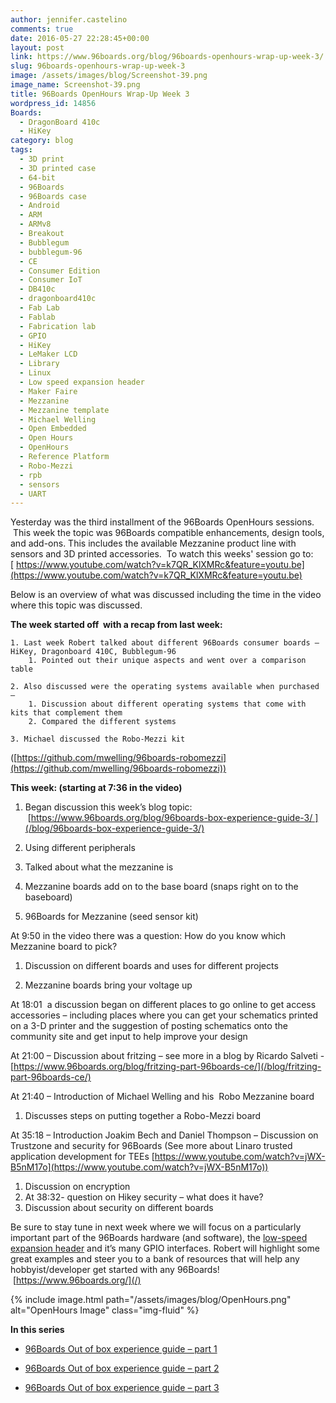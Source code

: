 ```yaml
---
author: jennifer.castelino
comments: true
date: 2016-05-27 22:28:45+00:00
layout: post
link: https://www.96boards.org/blog/96boards-openhours-wrap-up-week-3/
slug: 96boards-openhours-wrap-up-week-3
image: /assets/images/blog/Screenshot-39.png
image_name: Screenshot-39.png
title: 96Boards OpenHours Wrap-Up Week 3
wordpress_id: 14856
Boards:
  - DragonBoard 410c
  - HiKey
category: blog
tags:
  - 3D print
  - 3D printed case
  - 64-bit
  - 96Boards
  - 96Boards case
  - Android
  - ARM
  - ARMv8
  - Breakout
  - Bubblegum
  - bubblegum-96
  - CE
  - Consumer Edition
  - Consumer IoT
  - DB410c
  - dragonboard410c
  - Fab Lab
  - Fablab
  - Fabrication lab
  - GPIO
  - HiKey
  - LeMaker LCD
  - Library
  - Linux
  - Low speed expansion header
  - Maker Faire
  - Mezzanine
  - Mezzanine template
  - Michael Welling
  - Open Embedded
  - Open Hours
  - OpenHours
  - Reference Platform
  - Robo-Mezzi
  - rpb
  - sensors
  - UART
---
```


Yesterday was the third installment of the 96Boards OpenHours sessions.  This week the topic was 96Boards compatible enhancements, design tools, and add-ons. This includes the available Mezzanine product line with sensors and 3D printed accessories.  To watch this weeks' session go to: [ https://www.youtube.com/watch?v=k7QR_KlXMRc&feature=youtu.be](https://www.youtube.com/watch?v=k7QR_KlXMRc&feature=youtu.be)

Below is an overview of what was discussed including the time in the video where this topic was discussed.

**The week started off  with a recap from last week:**

    1. Last week Robert talked about different 96Boards consumer boards – HiKey, Dragonboard 410C, Bubblegum-96
        1. Pointed out their unique aspects and went over a comparison table

    2. Also discussed were the operating systems available when purchased –
        1. Discussion about different operating systems that come with kits that complement them
        2. Compared the different systems

    3. Michael discussed the Robo-Mezzi kit

([https://github.com/mwelling/96boards-robomezzi](https://github.com/mwelling/96boards-robomezzi))

**This week: (starting at 7:36 in the video)**

1. Began discussion this week’s blog topic:  [https://www.96boards.org/blog/96boards-box-experience-guide-3/ ](/blog/96boards-box-experience-guide-3/)

2. Using different peripherals

3. Talked about what the mezzanine is

4. Mezzanine boards add on to the base board (snaps right on to the baseboard)

5. 96Boards for Mezzanine (seed sensor kit)

At 9:50 in the video there was a question: How do you know which Mezzanine board to pick?

1. Discussion on different boards and uses for different projects

2. Mezzanine boards bring your voltage up

At 18:01  a discussion began on different places to go online to get access accessories – including places where you can get your schematics printed on a 3-D printer and the suggestion of posting schematics onto the community site and get input to help improve your design

At 21:00 – Discussion about fritzing – see more in a blog by Ricardo Salveti - [https://www.96boards.org/blog/fritzing-part-96boards-ce/](/blog/fritzing-part-96boards-ce/)

At 21:40 – Introduction of Michael Welling and his  Robo Mezzanine board

1. Discusses steps on putting together a Robo-Mezzi board

At 35:18 – Introduction Joakim Bech and Daniel Thompson – Discussion on Trustzone and security for 96Boards (See more about Linaro trusted application development for TEEs [https://www.youtube.com/watch?v=jWX-B5nM17o](https://www.youtube.com/watch?v=jWX-B5nM17o))

1. Discussion on encryption
2. At 38:32- question on Hikey security – what does it have?
3. Discussion about security on different boards

Be sure to stay tune in next week where we will focus on a particularly important part of the 96Boards hardware (and software), the [low-speed expansion header]() and it’s many GPIO interfaces. Robert will highlight some great examples and steer you to a bank of resources that will help any hobbyist/developer get started with any 96Boards!  [https://www.96boards.org/](/)

{% include image.html path="/assets/images/blog/OpenHours.png" alt="OpenHours Image" class="img-fluid" %}

**In this series**

- [96Boards Out of box experience guide – part 1](/blog/96boards-box-experience-guide-1/)

- [96Boards Out of box experience guide – part 2](/blog/96boards-box-experience-guide-2/)

- [96Boards Out of box experience guide – part 3](/blog/96boards-box-experience-guide-3/)
